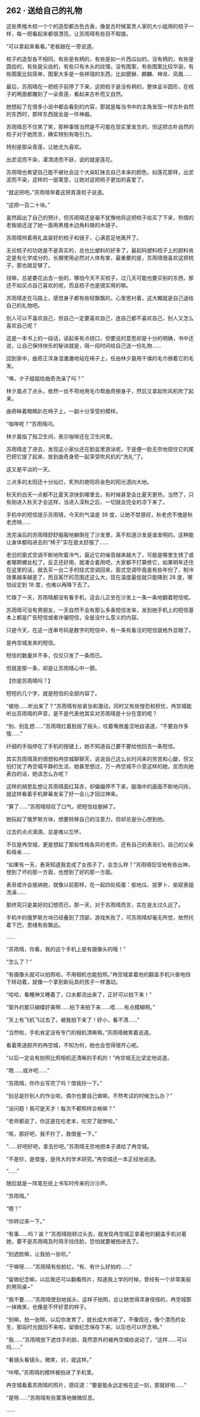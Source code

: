 ## 262 · 送给自己的礼物

这些黑檀木梳一个个的造型都古色古香，像是古时候富贵人家的大小姐用的梳子一样，每一把看起来都很漂亮，让苏雨晴有些目不暇接。

“可以拿起来看看。”老板娘在一旁说道。

梳子的造型各不相同，有些是有柄的，有些是如一片西瓜似的，没有柄的，有些是圆齿的，有些是尖齿的，有些只有木头的纹理，没有图案，有些图案比较华丽，有些图案比较简单，图案大多是一些祥瑞的东西，比如貔貅、麒麟、神龙、凤凰……

最后，苏雨晴在一把梳子前停了下来，这把梳子是没有柄的，整体呈半圆形，在梳子的两面都雕刻了一朵青莲，看起来古朴而又自然。

她想起了在很多小说中都会看到的内容，那就是每当书中的主角发现一样古朴自然的东西时，那样东西就会是一件神器。

苏雨晴忍不住笑了笑，那种事情当然是不可能在现实里发生的，但这把古朴自然的梳子对于她而言，确实特别有吸引力。

特别是那朵青莲，让她尤为喜欢。

出淤泥而不染，濯清涟而不妖，说的就是莲花。

苏雨晴也希望自己能不被社会这个大染缸抹去自己本来的颜色，如莲花那样，出淤泥而不染，这样的一层寓意，让她对这把梳子更加的喜爱了。

“就这把吧。”苏雨晴举着这把青莲梳子说道。

“这把一百二十块。”

虽然超出了自己的预计，但苏雨晴还是毫不犹豫地将这把梳子给买了下来，热情的老板娘还送了她一面用黑檀木边角料做的木镜子。

苏雨晴拎着用礼盒装好的梳子和镜子，心满意足地离开了。

无论梳子的功效是不是真实的，总也比塑料的好多了，最起码塑料梳子上的颜料肯定是有化学成分的，长期使用必然对人体有害，最重要的是，苏雨晴很喜欢这把梳子，那也就足够了。

钱嘛，总是要花出去一些的，哪怕今天不买梳子，过几天可能也要买别的东西，那还不如买点自己喜欢的呢，而且梳子也是很实用的嘛。

苏雨晴走在马路上，感觉身子都有些轻飘飘的，心里思衬着，这大概就是自己送给自己的礼物吧。

别人可以不喜欢自己，但自己一定要喜欢自己，连自己都不喜欢自己，别人又怎么喜欢自己呢？

这是一本书上的一段话，读起来有点绕口，但要说的意思却是十分的明确，书中还说，让自己保持快乐的秘诀就是，隔一段时间给自己送一份礼物……

回到家中，曲奇正浑身湿漉漉地站在椅子上，任由林夕晨用干燥的毛巾擦着它的毛发。

“咦，夕子姐姐给曲奇洗澡了吗？”

林夕晨点了点头，依然一丝不苟地用毛巾帮曲奇擦身子，然后又拿起吹风机吹了起来。

曲奇眯着眼睛趴在椅子上，一副十分享受的模样。

“咖啡呢？”苏雨晴问。

林夕晨指了指卫生间，表示咖啡还在卫生间里。

苏雨晴走了进去，发现这小家伙还在脸盆里游泳呢，于是便一脸无奈地捏住它的尾巴把它提了起来，放到曲奇身旁一起享受吹风机的“洗礼”了。

这又是平淡的一天。

三点多的太阳还十分灿烂，炙热的艳阳将金色的阳光洒向大地。

秋天的白天一点都不比夏天凉快到哪里去，有时候甚至会比夏天更热，当然了，只有刚进入秋天才会这样，当进入深秋之后，一切就会完全的凉下来了。

手机中的短信提示苏雨晴，今天的气温是 39 度，让她不禁感叹，秋老虎不愧是秋老虎呐……

洗完澡后的苏雨晴舒舒服服地躺倒在了沙发里，真不知道沙发是谁发明的，这种能让身体都陷进去的“椅子”实在是太舒服了……

老旧的窗式空调不断地吹着冷气，最近它的噪音越来越大了，可能是哪里生锈了或者哪颗螺丝松了，反正还好用，就凑合着用吧，大家都不打算修它，如果明年还住在这里的话，就去买一台二手的挂式空调回来，窗式空调毕竟是有些年份了，制冷效果越来越差了，而且客厅的范围还这么大，现在温度最低就只能降到 28 度，哪怕设定到 18 度，也难以再降下去了。

忙碌了一天，苏雨晴都没有看手机，这会儿正坐在沙发上一条一条地翻着短信呢。

苏雨晴可没有男朋友，一天自然不会有那么多条短信发来，发到她手机上的短信基本上都是广告短信或者诈骗短信，全是没什么意义的内容。

只是今天，在这一连串号码是数字的短信中，有一条有备注的短信就格外显眼了。

是冉空城发来的短信。

短信的数量并不多，仅仅只发了一条而已。

但就是那一条，却是让苏雨晴心中一颤。

【你是苏雨晴吗？】

短短的几个字，就是短信的全部内容了。

“被他……听出来了？”苏雨晴有些紧张和激动，同时又有些惶恐和担忧，冉空城能听出苏雨晴的声音，是不是代表他其实对苏雨晴是十分在意的呢？

“别、别乱想……”苏雨晴红着脸摇了摇头，咬着嘴唇羞涩地自语道，“不要自作多情……”

纤细的手指停在了手机的按键上，她不知道自己要不要给他回去一条短信。

其实苏雨晴真的很想和冉空城聊聊天，说说自己这么长时间来的劳苦和心酸，但又怕打扰了冉空城平静的生活，她甚至想过，万一冉空城不介意这样的她，反而向她表白的话，她该怎么办呢？

这样的胡思乱想让苏雨晴面红耳赤，却偏偏停不下来，脑海中的画面不断地闪烁，就这样看着手机屏幕发呆了好一会儿才回过神来。

“算了……”苏雨晴轻叹了口气，把短信给删掉了。

她玩起了俄罗斯方块，想要转移自己的注意力，但却总是分心想到他。

过去的点点滴滴，总是难以忘怀。

不仅是冉空城，更是想起了那些性格各异的老师，还有自己的表哥们，自己的父亲和母亲……

“如果有一天，表哥知道我变成了女孩子了，会怎么样？”苏雨晴怔怔地有些出神，想到了坏的那一方面，也想到了好的那一方面。

表哥或许会接纳她，就像以前那样，在一起四处捣蛋：偷地瓜、拔萝卜、偷窥表姐洗澡……

那终究只是美好的幻想而已，那一天，对于苏雨晴而言，实在是太过久远了。

手机中的俄罗斯方块已经叠到了顶部，游戏失败了，可苏雨晴却毫无所觉，依然托着下巴，思绪有些飘远。

……

“苏雨晴，你看，我的这个手机上是有摄像头的哦！”

“怎么了？”

“有摄像头就可以拍照啦，不用相机也能拍照。”冉空城拿着他的翻盖手机兴奋地四下转动着，就像一个拿到新玩具的孩子一样激动。

“哈哈，看睡神又睡着了，口水都流出来了，正好可以拍下来！”

“窗外的那只蝴蝶好美啊……拍下来拍下来……唔……有点模糊啊。”

“天上有飞机飞过去了，被我拍下来了！好小，看不清……”

“当然啦，手机肯定没有专门的相机清晰嘛。”苏雨晴微笑着说道。

看着笑逐颜开的冉空城，不知为何，她也会觉得很开心呢。

“以后一定会有拍照比照相机还清晰的手机的！”冉空城无比坚定地说道。

“嗯……或许吧……”

“苏雨晴，你作业写完了吗？借我抄一下。”

“别总是抄别人的作业啦，偶尔也要自己做嘛，不然考试的时候怎么办？”

“没问题！我可是天才！每次不都照样合格嘛？”

“老师都说了，你这是在吃老本，吃完了就惨啦。”

“咳，那好吧，我不抄了，我借鉴一下。”

“……好吧好吧，拿去抄吧。”苏雨晴无奈地把本子递给了冉空城。

“不是抄，是借鉴，是伟大的学术研究。”冉空城还一本正经地说道。

“……”

随后就是一阵笔在纸上书写时传来的沙沙声。

“苏雨晴。”

“嗯？”

“你转过来一下。”

“有事……吗？诶？”苏雨晴刚转过头去，就发现冉空城正拿着他的翻盖手机对着她，要不是苏雨晴及时用手挡住脸，恐怕就要被拍进去了。

“别遮脸嘛，让我拍一张呗。”

“干嘛呀……”苏雨晴有些脸红，“有、有什么好拍的……”

“留做纪念嘛，以后我还可以翻看照片，知道我上学的时候，曾经有一个非常美丽的男同桌~”

“我不要……”苏雨晴使劲地摇头，这样子拍照，总让她觉得浑身怪怪的，冉空城那一抹微笑，也像是不怀好意的样子。

“别嘛，拍一张啊，以后你发育了，就长成大帅哥了，不像现在，像个漂亮的女生，那段时光就回不来啦，留做纪念保存下来，以后也可以怀念嘛。”

“我……”苏雨晴放下遮住手的脸，竟然意外的被冉空城给说动了，“这样……可以吗……”

“看镜头看镜头，微笑，对，就这样。”

“咔嚓。”苏雨晴的模样被拍进了手机里。

冉空城看着苏雨晴的照片，感叹道：“要是能永远定格在这一刻，那就好啦……”

“是呀……”苏雨晴有些寞落地微微叹息。

……
